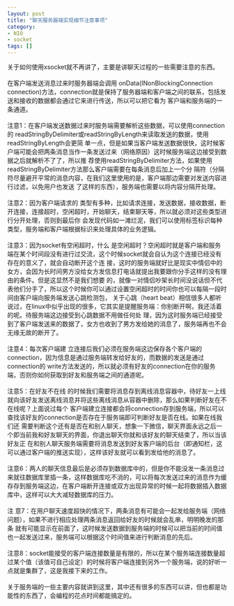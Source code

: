 ```yaml
---
layout: post
title: "聊天服务器端实现细节注意事项"
category: 
- NIO
- socket
tags: []
---
```















关于如何使用xsocket就不再讲了，主要是讲聊天过程的一些需要注意的东西。</br></br>
在客户端发送消息过来时服务器端会调用 onData(INonBlockingConnection connection)方法，connection就是保持了服务器端和客户端之间的联系，包括发送和接收的数据都会通过它来进行传送，所以可以把它看为 客户端和服务端的一条通道。</br></br>
注意1：在客户端发送数据过来时服务端需要解析这些数据，可以使用connection的 readStringByDelimiter或readStringByLength来读取发送的数据，使用readStringByLength会更简 单一点，但是如果当客户端发送数据很快，这时候客户端可能会把两条消息当作一条发送过来（网络原因）这时候服务端这边接受到数据之后就解析不了了，所以推 荐使用readStringByDelimiter方法，如果使用readStringByDelimiter方法那么客户端需要在每条消息后加上一个分 隔符（分隔符尽量避开平常的消息内容，在我们这里使用的是<!--end-->，客户端那边需要对发送内容进行过滤，以免用户也发送 了<!--end-->这样的东西），服务端也需要以<!--end-->将内容分隔开处理。</br></br>
注意2：因为客户端请求的 类型有多种，比如请求连接，发送数据，接收数据，断开连接，连接超时，空闲超时，开始聊天，结束聊天等，所以就必须对这些类型进行分开处理，否则到最后你 会发现代码如一滩烂泥，我们可以使用标签标识每种类型，服务端和客户端根据标识来处理具体的业务逻辑。</br></br>
注意3：因为socket有空闲超时，什么 是空闲超时？空闲超时就是客户端和服务端在某个时间段没有进行过交流，这个时候socket就会自认为这个连接已经没有存在的意义了，就会自动断开这个连 接，这时的服务端就好比是现实中情侣中的女方，会因为长时间男方没给女方发信息打电话就提出我要跟你分手这样的没有理由的条件。但是这显然不是我们想要 的，就像一对情侣吵架长时间没说话但不代表他们分手了，所以这个时候你可以通过设置空闲超时的时间你也可以每隔一段时间由客户端向服务端发送心跳检测包， 关于心跳（heart beat）相信很多人都听说过，在linux中似乎出现的很多，它其实是提醒服务端：你别断开啊，我还活着的呢。待服务端这边接受到心跳数据不用做任何处 理，因为这时服务端已经接受到了客户端发送来的数据了，女方也收到了男方发给她的消息了，服务端再也不会无缘无故的断开了。</br></br>
注意4：每次客户端建 立连接后我们必须在服务端这边保存各个客户端的connection，因为信息是通过服务端转发给好友的，而数据的发送是通过connection的 write方法发送的，所以就必须有好友的connection在你的服务端，否则你如何获取到好友和服务端之间的通道呢。</br></br>
注意5：在好友不在线 的时候我们需要将消息存到离线消息容器中，待好友一上线就向该好友发送离线消息并将这些离线消息从容器中删除，那么如果判断好友在不在线呢？上面说过每个 客户端建立连接都会将connection存到服务端，所以可以查找该好友的connection是否存在于服务端即可判断好友是否在线。如果在线我们还 需要判断这个还有是否在和别人聊天，想象一下微信，聊天界面永远之后一个即当前我和好友聊天的界面，你退出聊天你就和该好友的聊天结束了，所以当该好友正 在和别人聊天服务端需要将消息发送到好友客户端的后台（即通知栏，这可以通过客户端的推送实现），这样该好友就可以看到发给他的消息了。</br></br>
注意6：两人的聊天信息最后是必须存到数据库中的，但是你不能没发一条消息过来就往数据库里插一条，这样数据库吃不消的，可以将每次发送过来的消息作为缓存存到服务端这边，在客户端断开连接或双方出现异常的时候一起将数据插入数据库中，这样可以大大减轻数据库的压力。</br></br>
注 意7：在用户聊天速度超快的情况下，两条消息有可能会一起发给服务端（网络问题），如果不进行相应处理两条消息返回给好友的时候就会乱串，明明晚发的那条 就有可能显示在前面了，这时候发送数据到服务端的时候可以把当前的时间值也一起发送过来，服务端可以根据这个时间值来进行判断消息的先后。</br></br>
注意8：socket能接受的客户端连接数量是有限的，所以在某个服务端连接数量超过某个值（该值可自己设定）的时候将客户端连接到另外一个服务端，说的好听一点就是集群了，这是我接下来的工作。</br></br>
关于服务端的一些主要内容就讲到这里，其中还有很多的东西可以讲，但也都是功能性的东西了，会编程的花点时间都能搞定的。</br></br>